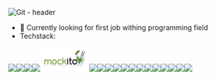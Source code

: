 ![Git - header](https://user-images.githubusercontent.com/79337205/150236084-bc5d41c6-7825-49ce-a26c-a1b191b9289f.png)

- 🤔 Currently looking for first job withing programming field
- Techstack:

<img src="https://1000logos.net/wp-content/uploads/2020/09/Java-Logo.png" width="100"><img src="https://hibernate.org/images/hibernate_icon_whitebkg.svg" width="100"><img src="https://fs.siteor.com/javatech/files/layout/assan/vavatech/img/content/spring_logo_2.png?1614082637" width="100"><img src="https://junit.org/junit4/images/junit5-banner.png" width="100"><img src="https://raw.githubusercontent.com/mockito/mockito/main/src/javadoc/org/mockito/logo.png" width="100"><img src="https://upload.wikimedia.org/wikipedia/commons/8/87/Sql_data_base_with_logo.png" width="100"><img src="https://assets.puzzlefactory.pl/puzzle/205/866/original.jpg" width="100"><img src="https://upload.wikimedia.org/wikipedia/commons/thumb/e/e0/Git-logo.svg/1280px-Git-logo.svg.png" width="100"><img src="https://upload.wikimedia.org/wikipedia/commons/thumb/9/9c/IntelliJ_IDEA_Icon.svg/1024px-IntelliJ_IDEA_Icon.svg.png" width="100"><img src="https://upload.wikimedia.org/wikipedia/commons/thumb/1/1d/PyCharm_Icon.svg/1200px-PyCharm_Icon.svg.png" width="100"><img src="https://upload.wikimedia.org/wikipedia/commons/thumb/9/9a/Visual_Studio_Code_1.35_icon.svg/2048px-Visual_Studio_Code_1.35_icon.svg.png" width="100"><img src="https://upload.wikimedia.org/wikipedia/commons/thumb/c/c3/Python-logo-notext.svg/1200px-Python-logo-notext.svg.png" width="100"><img src="https://cdn.freebiesupply.com/logos/thumbs/2x/flask-logo.png" width="100"><img src="https://upload.wikimedia.org/wikipedia/commons/thumb/6/62/CSS3_logo.svg/240px-CSS3_logo.svg.png" width="100"><img src="https://upload.wikimedia.org/wikipedia/commons/thumb/6/61/HTML5_logo_and_wordmark.svg/512px-HTML5_logo_and_wordmark.svg.png" width="100"><img src="https://p1.hiclipart.com/preview/951/574/485/react-logo-javascript-redux-vuejs-angular-angularjs-expressjs-front-and-back-ends-png-clipart.jpg" width="100"><img src="https://logos-download.com/wp-content/uploads/2016/09/React_logo_wordmark.png" width="100"><img src="https://cdn.worldvectorlogo.com/logos/jira-1.svg" width="100">

<!--
**Kakulive/Kakulive** is a ✨ _special_ ✨ repository because its `README.md` (this file) appears on your GitHub profile.

Here are some ideas to get you started:

- 🔭 I’m currently working on ...
- 🌱 I’m currently learning ...
- 👯 I’m looking to collaborate on ...
- 🤔 I’m looking for help with ...
- 💬 Ask me about ...
- 📫 How to reach me: ...
- 😄 Pronouns: ...
- ⚡ Fun fact: ...
-->
